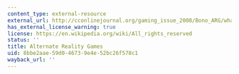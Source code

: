 ```yaml
---
content_type: external-resource
external_url: http://cconlinejournal.org/gaming_issue_2008/Bono_ARG/whatareargs.html
has_external_license_warning: true
license: https://en.wikipedia.org/wiki/All_rights_reserved
status: ''
title: Alternate Reality Games
uid: 8bbe2aae-59d0-4673-9e4e-52bc26f578c1
wayback_url: ''
---
```

